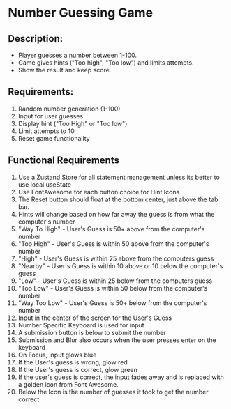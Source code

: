 # Number Guessing Game

## Description:

- Player guesses a number between 1-100.
- Game gives hints ("Too high", "Too low") and limits attempts.
- Show the result and keep score.

## Requirements:

1. Random number generation (1-100)
2. Input for user guesses
3. Display hint ("Too High" or "Too low")
4. Limit attempts to 10
5. Reset game functionality

## Functional Requirements

1. Use a Zustand Store for all statement management unless its better to use local useState
2. Use FontAwesome for each button choice for Hint Icons
3. The Reset button should float at the bottom center, just above the tab bar.
4. Hints will change based on how far away the guess is from what the computer's number
5. "Way To High" - User's Guess is 50+ above from the computer's number
6. "Too High" - User's Guess is within 50 above from the computer's number
7. "High" - User's Guess is within 25 above from the computers guess
8. "Nearby" - User's Guess is within 10 above or 10 below the computer's guess
9. "Low" - User's Guess is within 25 below from the computers guess
10. "Too Low" - User's Guess is within 50 below from the computer's number
11. "Way Too Low" - User's Guess is 50+ below from the computer's number
12. Input in the center of the screen for the User's Guess
13. Number Specific Keyboard is used for input
14. A submission button is below to submit the number
15. Submission and Blur also occurs when the user presses enter on the keyboard
16. On Focus, input glows blue
17. If the User's guess is wrong, glow red
18. If the User's guess is correct, glow green
19. If the user's guess is correct, the input fades away and is replaced with a golden icon from Font Awesome.
20. Below the Icon is the number of guesses it took to get the number correct
